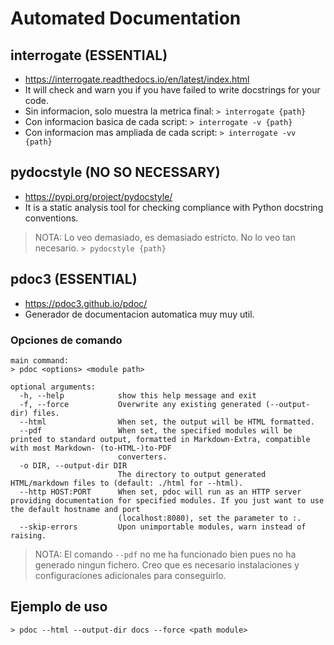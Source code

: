 # Automated Documentation

## interrogate (ESSENTIAL)

- https://interrogate.readthedocs.io/en/latest/index.html
- It will check and warn you if you have failed to write docstrings for your code.
- Sin informacion, solo muestra la metrica final:
`> interrogate {path}`
- Con informacion basica de cada script: 
`> interrogate -v {path}`
- Con informacion mas ampliada de cada script:
`> interrogate -vv {path}`


## pydocstyle (NO SO NECESSARY)

- https://pypi.org/project/pydocstyle/
- It is a static analysis tool for checking compliance with Python docstring conventions.
> NOTA: Lo veo demasiado, es demasiado estricto. No lo veo tan necesario.
`> pydocstyle {path}`


## pdoc3 (ESSENTIAL)

- https://pdoc3.github.io/pdoc/
- Generador de documentacion automatica muy muy util. 

### Opciones de comando
```
main command:
> pdoc <options> <module path>

optional arguments:
  -h, --help            show this help message and exit
  -f, --force           Overwrite any existing generated (--output-dir) files.
  --html                When set, the output will be HTML formatted.
  --pdf                 When set, the specified modules will be printed to standard output, formatted in Markdown-Extra, compatible with most Markdown- (to-HTML-)to-PDF
                        converters.
  -o DIR, --output-dir DIR
                        The directory to output generated HTML/markdown files to (default: ./html for --html).
  --http HOST:PORT      When set, pdoc will run as an HTTP server providing documentation for specified modules. If you just want to use the default hostname and port
                        (localhost:8080), set the parameter to :.
  --skip-errors         Upon unimportable modules, warn instead of raising.
```
> NOTA: El comando `--pdf` no me ha funcionado bien pues no ha generado ningun fichero. Creo que es necesario instalaciones y configuraciones adicionales para conseguirlo.

## Ejemplo de uso

`> pdoc --html --output-dir docs --force <path module>`